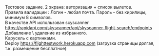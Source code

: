 Тестовое задание. 2 экрана: авторизация + список вылетов. <br>
Правила валидации : Логин - любая почта. Пароль - без кирилицы, минимум 8 символов. <br>
В качестве API использован scyscanner https://rapidapi.com/skyscanner/api/skyscanner-flight-search/endpoints <br>
Добавление \ удаление из избранного. <br>
Карусель с картинками. <br>
Deploy https://flighttestwork.herokuapp.com (загрузка страницы долгая, т.к. размещение бесплатное)
 
